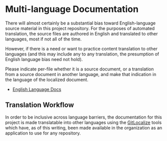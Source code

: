 <!--
 Copyright (C) 2024 Project-ACT
 
 This file is part of doc-org-howtos.
 
 doc-org-howtos is free software: you can redistribute it and/or modify
 it under the terms of the GNU General Public License as published by
 the Free Software Foundation, either version 3 of the License, or
 (at your option) any later version.
 
 doc-org-howtos is distributed in the hope that it will be useful,
 but WITHOUT ANY WARRANTY; without even the implied warranty of
 MERCHANTABILITY or FITNESS FOR A PARTICULAR PURPOSE.  See the
 GNU General Public License for more details.
 
 You should have received a copy of the GNU General Public License
 along with doc-org-howtos.  If not, see <https://www.gnu.org/licenses/>.
-->

# Multi-language Documentation

There will almost certainly be a substantial bias toward English-language source material in this project repository. For the purposes of automated translation, the source files are authored in English and translated to other languages, most if not all of the time.

However, if there is a need or want to practice content translation to other languages (and this may include any to any translation, the presumption of English language bias need not hold).

Please indicate per-file whether it is a source document, or a translation from a source document in another language, and make that indication in the language of the localized document.

- [English Language Docs](en/)

## Translation Workflow

In order to be inclusive across language barriers, the documentation for this project is made translatable into other languages using the [GitLocalize](https://gitlocalize.com/) tools which have, as of this writing, been made available in the organization as an application to use for any repository.
